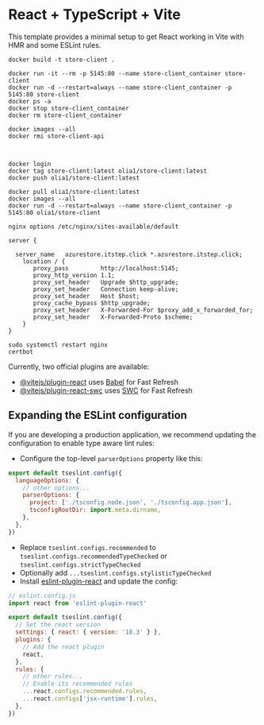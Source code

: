 # React + TypeScript + Vite

This template provides a minimal setup to get React working in Vite with HMR and some ESLint rules.

```
docker build -t store-client .

docker run -it --rm -p 5145:80 --name store-client_container store-client
docker run -d --restart=always --name store-client_container -p 5145:80 store-client
docker ps -a
docker stop store-client_container
docker rm store-client_container

docker images --all
docker rmi store-client-api


 
docker login
docker tag store-client:latest olia1/store-client:latest
docker push olia1/store-client:latest

docker pull olia1/store-client:latest
docker images --all
docker run -d --restart=always --name store-client_container -p 5145:80 olia1/store-client
```


```
nginx options /etc/nginx/sites-available/default

server {

  server_name   azurestore.itstep.click *.azurestore.itstep.click;
    location / {
       proxy_pass         http://localhost:5145;
       proxy_http_version 1.1;
       proxy_set_header   Upgrade $http_upgrade;
       proxy_set_header   Connection keep-alive;
       proxy_set_header   Host $host;
       proxy_cache_bypass $http_upgrade;
       proxy_set_header   X-Forwarded-For $proxy_add_x_forwarded_for;
       proxy_set_header   X-Forwarded-Proto $scheme;
    }
}

sudo systemctl restart nginx
certbot
```


Currently, two official plugins are available:

- [@vitejs/plugin-react](https://github.com/vitejs/vite-plugin-react/blob/main/packages/plugin-react/README.md) uses [Babel](https://babeljs.io/) for Fast Refresh
- [@vitejs/plugin-react-swc](https://github.com/vitejs/vite-plugin-react-swc) uses [SWC](https://swc.rs/) for Fast Refresh

## Expanding the ESLint configuration

If you are developing a production application, we recommend updating the configuration to enable type aware lint rules:

- Configure the top-level `parserOptions` property like this:

```js
export default tseslint.config({
  languageOptions: {
    // other options...
    parserOptions: {
      project: ['./tsconfig.node.json', './tsconfig.app.json'],
      tsconfigRootDir: import.meta.dirname,
    },
  },
})
```

- Replace `tseslint.configs.recommended` to `tseslint.configs.recommendedTypeChecked` or `tseslint.configs.strictTypeChecked`
- Optionally add `...tseslint.configs.stylisticTypeChecked`
- Install [eslint-plugin-react](https://github.com/jsx-eslint/eslint-plugin-react) and update the config:

```js
// eslint.config.js
import react from 'eslint-plugin-react'

export default tseslint.config({
  // Set the react version
  settings: { react: { version: '18.3' } },
  plugins: {
    // Add the react plugin
    react,
  },
  rules: {
    // other rules...
    // Enable its recommended rules
    ...react.configs.recommended.rules,
    ...react.configs['jsx-runtime'].rules,
  },
})
```
